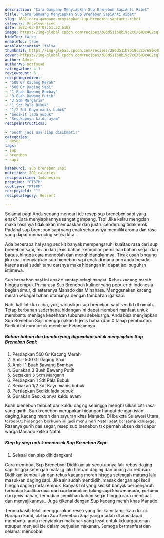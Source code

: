 ```yaml
---
description: "Cara Gampang Menyiapkan Sup Brenebon SapiAnti Ribet"
title: "Cara Gampang Menyiapkan Sup Brenebon SapiAnti Ribet"
slug: 1681-cara-gampang-menyiapkan-sup-brenebon-sapianti-ribet
category: Uncategorized
date: 2022-05-07T07:51:52.610Z
image: https://img-global.cpcdn.com/recipes/286d511b8b19c2c6/680x482cq70/sup-brenebon-sapi-foto-resep-utama.jpg
hideToc: false
enableToc: true
enableTocContent: false
thumbnail: https://img-global.cpcdn.com/recipes/286d511b8b19c2c6/680x482cq70/sup-brenebon-sapi-foto-resep-utama.jpg
cover: https://img-global.cpcdn.com/recipes/286d511b8b19c2c6/680x482cq70/sup-brenebon-sapi-foto-resep-utama.jpg
author: Admin
authorAv: notfound
ratingvalue: 4.1
reviewcount: 6
recipeingredient:
- "500 Gr Kacang Merah"
- "500 Gr Daging Sapi"
- "1 Buah Bawang Bombay"
- "3 Buah Bawang Putih"
- "3 Sdm Margarin"
- "1 Sdt Pala Bubuk"
- "1/2 Sdt Kayu manis bubuk"
- "Sedikit lada bubuk"
- "Secukupnya kaldu ayam"
recipeinstructions:

- "Sudah jadi dan siap dinikmati!"
categories:
- Resep
tags:
- sup
- brenebon
- sapi

katakunci: sup brenebon sapi 
nutrition: 291 calories
recipecuisine: Indonesian
preptime: "PT37M"
cooktime: "PT58M"
recipeyield: "1"
recipecategory: Dessert

---
```



Selamat pagi Anda sedang mencari ide resep sup brenebon sapi yang enak? Cara menyiapkannya sangat gampang. Tapi Jika keliru mengolah maka hasilnya tidak akan memuaskan dan justru cenderung tidak enak. Padahal sup brenebon sapi yang enak seharusnya memiliki aroma dan rasa yang dapat memancing selera kita.


Ada beberapa hal yang sedikit banyak mempengaruhi kualitas rasa dari sup brenebon sapi, mulai dari jenis bahan, kemudian pemilihan bahan segar dan bagus, hingga cara mengolah dan menghidangkannya. Tidak usah bingung jika mau menyiapkan sup brenebon sapi enak di mana pun anda berada, karena asal sudah tahu caranya maka hidangan ini dapat jadi suguhan istimewa.

Sup brenebon sapi ini enak disantap selagi hangat. Rebus kacang merah hingga empuk Primarasa Sup Brenebon kuliner yang populer di Indonesia bagian timur, di antaranya Manado dan Minahasa. Menggunakan kacang merah sebagai bahan utamanya dengan tambahan iga sapi.


Nah, kali ini kita coba, yuk, variasikan sup brenebon sapi sendiri di rumah. Tetap berbahan sederhana, hidangan ini dapat memberi manfaat untuk membantu menjaga kesehatan tubuhmu sekeluarga. Anda bisa menyiapkan Sup Brenebon Sapi menggunakan 9 jenis bahan dan 0 tahap pembuatan. Berikut ini cara untuk membuat hidangannya.

<!--inarticleads1-->

##### Bahan-bahan dan bumbu yang digunakan untuk menyiapkan Sup Brenebon Sapi:

1. Persiapkan 500 Gr Kacang Merah
1. Ambil 500 Gr Daging Sapi
1. Ambil 1 Buah Bawang Bombay
1. Gunakan 3 Buah Bawang Putih
1. Sediakan 3 Sdm Margarin
1. Persiapkan 1 Sdt Pala Bubuk
1. Sediakan 1/2 Sdt Kayu manis bubuk
1. Persiapkan Sedikit lada bubuk
1. Gunakan Secukupnya kaldu ayam


Kuah brenebon terbuat dari kaldu daging sehingga menghasilkan cita rasa yang gurih. Sup brenebon merupakan hidangan hangat dengan isian daging, kacang merah dan sayuran khas Manado. Di ibukota Sulawesi Utara tersebut, hidangan berkuah ini jadi menu hari Natal saat bersama keluarga. Rasanya gurih dan segar, resep sup brenebon tak pernah absen dari dapur warga Manado ketika Natal. 

<!--inarticleads2-->

##### Step by step untuk memasak Sup Brenebon Sapi:


1. Selesai dan siap dihidangkan!

Cara membuat Sup Brenebon: Didihkan air secukupnya lalu rebus daging sapi hingga setengah matang lalu tiriskan daging dan buang air rebusan. Didihkan kembali air dan rebus kacang merah hingga setengah matang lalu masukkan daging sapi. Jika air sudah mendidih, masak dengan api kecil hingga daging mulai empuk. Banyak hal yang sedikit banyak berpengaruh terhadap kualitas rasa dari sup brenebon tulang sapi khas manado, pertama dari jenis bahan, kemudian pemilihan bahan segar hingga cara membuat dan menyajikannya.. Juga dikenal dengan Sup Kacang merah khas Manado. 

Terima kasih telah menggunakan resep yang tim kami tampilkan di sini. Harapan kami, olahan Sup Brenebon Sapi yang mudah di atas dapat membantu anda menyiapkan makanan yang lezat untuk keluarga/teman ataupun menjadi ide dalam berjualan makanan. Semoga bermanfaat dan selamat mencoba!
